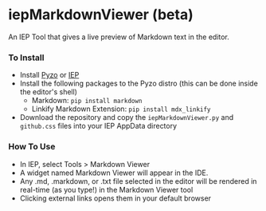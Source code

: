 iepMarkdownViewer (beta)
=================

An IEP Tool that gives a live preview of Markdown text in the editor.

### To Install
- Install [Pyzo](http://www.pyzo.org) or [IEP](http://www.iep-project.org/)
- Install the following packages to the Pyzo distro (this can be done inside the editor's shell)
  * Markdown: `pip install markdown` 
  * Linkify Markdown Extension: `pip install mdx_linkify`
- Download the repository and copy the `iepMarkdownViewer.py` and `github.css` files into your IEP AppData directory

### How To Use
- In IEP, select Tools > Markdown Viewer
- A widget named Markdown Viewer will appear in the IDE.
- Any .md, .markdown, or .txt file selected in the editor will be rendered in real-time (as you type!) in the Markdown Viewer tool
- Clicking external links opens them in your default browser

